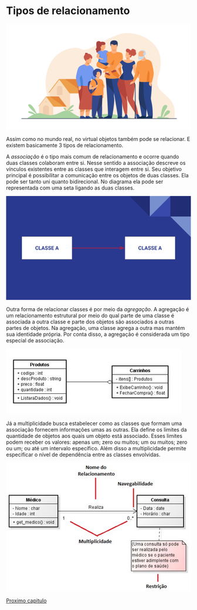 # Tipos de relacionamento

![introducao](img/5220.jpg)

Assim como no mundo real, no virtual objetos também pode se relacionar. E existem basicamente 3 tipos de relacionamento.

A *associação* é o tipo mais comum de relacionamento e ocorre quando duas classes colaboram entre si. Nesse sentido a associação descreve os vínculos existentes entre as classes que interagem entre si. Seu objetivo principal é possibilitar a comunicação entre os objetos de duas classes. Ela pode ser tanto uni quanto bidirecional. No diagrama ela pode ser representada com uma seta ligando as duas classes.

![associação](img/ASSOCIACAO.png)
 
Outra forma de relacionar classes é por meio da *agregação*. A agregação é um relacionamento estrutural por meio do qual parte de uma classe é associada a outra classe e parte dos objetos são associados a outras partes de objetos. Na agregação, uma classe agrega a outra mas mantém sua identidade própria. Por conta disso, a agregação é considerada um tipo especial de associação.

![agregacao](img/unnamed.jpg)
 
Já a multiplicidade busca estabelecer como as classes que formam uma associação fornecem informações umas as outras. Ela define os limites da quantidade de objetos aos quais um objeto está associado. Esses limites podem receber os valores: apenas um; zero ou muitos; um ou muitos; zero ou um; ou até um intervalo específico. Além disso a multiplicidade permite especificar o nível de dependência entre as classes envolvidas. 
 
![multiplicidade](img/multiplicadade.jpg)

[Proximo capitulo](../referencias/ReferenciasBibliograficas.md)